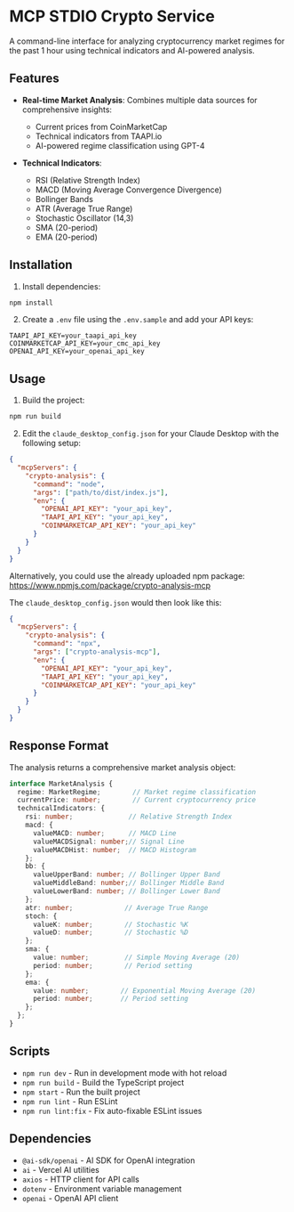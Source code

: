 # MCP STDIO Crypto Service

A command-line interface for analyzing cryptocurrency market regimes for the past 1 hour using technical indicators and AI-powered analysis.

## Features

- **Real-time Market Analysis**: Combines multiple data sources for comprehensive insights:
  - Current prices from CoinMarketCap
  - Technical indicators from TAAPI.io
  - AI-powered regime classification using GPT-4

- **Technical Indicators**:
  - RSI (Relative Strength Index)
  - MACD (Moving Average Convergence Divergence)
  - Bollinger Bands
  - ATR (Average True Range)
  - Stochastic Oscillator (14,3)
  - SMA (20-period)
  - EMA (20-period)

## Installation

1. Install dependencies:
```bash
npm install
```

2. Create a `.env` file using the `.env.sample` and add your API keys:
```env
TAAPI_API_KEY=your_taapi_api_key
COINMARKETCAP_API_KEY=your_cmc_api_key
OPENAI_API_KEY=your_openai_api_key
```

## Usage

1. Build the project:
```bash
npm run build
```

2. Edit the `claude_desktop_config.json` for your Claude Desktop with the following setup:
```json
{
  "mcpServers": {
    "crypto-analysis": {
      "command": "node",
      "args": ["path/to/dist/index.js"],
      "env": {
        "OPENAI_API_KEY": "your_api_key",
        "TAAPI_API_KEY": "your_api_key",
        "COINMARKETCAP_API_KEY": "your_api_key"
      }
    }
  }
}
```

Alternatively, you could use the already uploaded npm package: https://www.npmjs.com/package/crypto-analysis-mcp

The `claude_desktop_config.json` would then look like this:
```json
{
  "mcpServers": {
    "crypto-analysis": {
      "command": "npx",
      "args": ["crypto-analysis-mcp"],
      "env": {
        "OPENAI_API_KEY": "your_api_key",
        "TAAPI_API_KEY": "your_api_key",
        "COINMARKETCAP_API_KEY": "your_api_key"
      }
    }
  }
}
```

## Response Format

The analysis returns a comprehensive market analysis object:

```typescript
interface MarketAnalysis {
  regime: MarketRegime;        // Market regime classification
  currentPrice: number;        // Current cryptocurrency price
  technicalIndicators: {
    rsi: number;              // Relative Strength Index
    macd: {
      valueMACD: number;      // MACD Line
      valueMACDSignal: number;// Signal Line
      valueMACDHist: number;  // MACD Histogram
    };
    bb: {
      valueUpperBand: number; // Bollinger Upper Band
      valueMiddleBand: number;// Bollinger Middle Band
      valueLowerBand: number; // Bollinger Lower Band
    };
    atr: number;             // Average True Range
    stoch: {
      valueK: number;        // Stochastic %K
      valueD: number;        // Stochastic %D
    };
    sma: {
      value: number;         // Simple Moving Average (20)
      period: number;        // Period setting
    };
    ema: {
      value: number;        // Exponential Moving Average (20)
      period: number;       // Period setting
    };
  };
}
```

## Scripts

- `npm run dev` - Run in development mode with hot reload
- `npm run build` - Build the TypeScript project
- `npm start` - Run the built project
- `npm run lint` - Run ESLint
- `npm run lint:fix` - Fix auto-fixable ESLint issues

## Dependencies

- `@ai-sdk/openai` - AI SDK for OpenAI integration
- `ai` - Vercel AI utilities
- `axios` - HTTP client for API calls
- `dotenv` - Environment variable management
- `openai` - OpenAI API client
